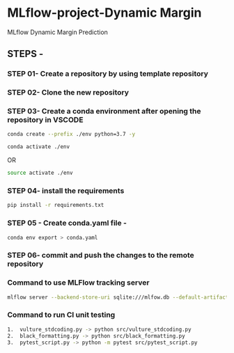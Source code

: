 # MLflow-project-Dynamic Margin
MLflow Dynamic Margin Prediction

## STEPS -

### STEP 01- Create a repository by using template repository

### STEP 02- Clone the new repository

### STEP 03- Create a conda environment after opening the repository in VSCODE

```bash
conda create --prefix ./env python=3.7 -y
```

```bash
conda activate ./env
```
OR
```bash
source activate ./env
```

### STEP 04- install the requirements
```bash
pip install -r requirements.txt
```

### STEP 05 - Create conda.yaml file -
```bash
conda env export > conda.yaml
```

### STEP 06- commit and push the changes to the remote repository

### Command to use MLFlow tracking server
```bash
mlflow server --backend-store-uri sqlite:///mlfow.db --default-artifact-root ./artifacts --host 127.0.0.1 -p 1234
```

### Command to run CI unit testing

```bash
1.	vulture_stdcoding.py -> python src/vulture_stdcoding.py
2.	black_formatting.py -> python src/black_formatting.py
3.	pytest_script.py -> python -m pytest src/pytest_script.py
```
